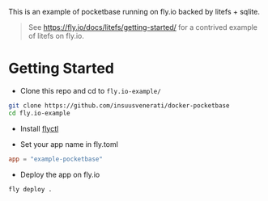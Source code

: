 This is an example of pocketbase running on fly.io backed by litefs + sqlite.

> See https://fly.io/docs/litefs/getting-started/ for a contrived example of litefs on fly.io.

# Getting Started

- Clone this repo and cd to `fly.io-example/`

```bash
git clone https://github.com/insuusvenerati/docker-pocketbase
cd fly.io-example
```

- Install [flyctl](https://fly.io/docs/hands-on/install-flyctl/)

- Set your app name in fly.toml

```toml
app = "example-pocketbase"
```

- Deploy the app on fly.io

```bash
fly deploy .
```
